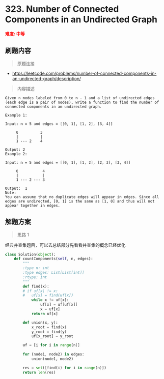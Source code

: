 #  323. Number of Connected Components in an Undirected Graph
**<font color=red>难度: 中等</font>**

## 刷题内容

> 原题连接

* https://leetcode.com/problems/number-of-connected-components-in-an-undirected-graph/description/

> 内容描述

```
Given n nodes labeled from 0 to n - 1 and a list of undirected edges (each edge is a pair of nodes), write a function to find the number of connected components in an undirected graph.

Example 1:

Input: n = 5 and edges = [[0, 1], [1, 2], [3, 4]]

     0          3
     |          |
     1 --- 2    4 

Output: 2
Example 2:

Input: n = 5 and edges = [[0, 1], [1, 2], [2, 3], [3, 4]]

     0           4
     |           |
     1 --- 2 --- 3

Output:  1
Note:
You can assume that no duplicate edges will appear in edges. Since all edges are undirected, [0, 1] is the same as [1, 0] and thus will not appear together in edges.
```

## 解题方案

> 思路 1

经典并查集题目，可以去总结部分先看看并查集的概念已经优化


```python
class Solution(object):
    def countComponents(self, n, edges):
        """
        :type n: int
        :type edges: List[List[int]]
        :rtype: int
        """
        def find(x):
        # if uf[x] != x:
        # 	uf[x] = find(uf[x])
            while x != uf[x]:
                uf[x] = uf[uf[x]]
                x = uf[x]
            return uf[x]

        def union(x, y):
            x_root = find(x)
            y_root = find(y)
            uf[x_root] = y_root

        uf = [i for i in range(n)]
        
        for (node1, node2) in edges:
            union(node1, node2)

        res = set([find(i) for i in range(n)])
        return len(res)
```




